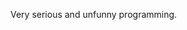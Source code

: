 Very serious and unfunny programming.

<!---
FlyingToast786/FlyingToast786 is a ✨ special ✨ repository because its `README.md` (this file) appears on your GitHub profile.
You can click the Preview link to take a look at your changes.
--->

